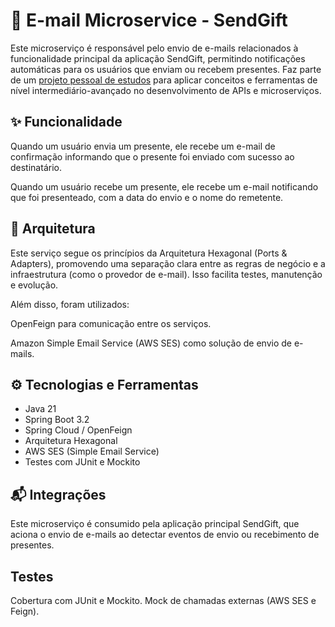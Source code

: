 # 📧 E-mail Microservice - SendGift
Este microserviço é responsável pelo envio de e-mails relacionados à funcionalidade principal da aplicação SendGift, permitindo notificações automáticas para os usuários que enviam ou recebem presentes. Faz parte de um [projeto pessoal de estudos](https://github.com/bragabriel/project-sendgift) para aplicar conceitos e ferramentas de nível intermediário-avançado no desenvolvimento de APIs e microserviços.

## ✨ Funcionalidade
Quando um usuário envia um presente, ele recebe um e-mail de confirmação informando que o presente foi enviado com sucesso ao destinatário.

Quando um usuário recebe um presente, ele recebe um e-mail notificando que foi presenteado, com a data do envio e o nome do remetente.

## 🧩 Arquitetura
Este serviço segue os princípios da Arquitetura Hexagonal (Ports & Adapters), promovendo uma separação clara entre as regras de negócio e a infraestrutura (como o provedor de e-mail). Isso facilita testes, manutenção e evolução.

Além disso, foram utilizados:

OpenFeign para comunicação entre os serviços.

Amazon Simple Email Service (AWS SES) como solução de envio de e-mails.

## ⚙️ Tecnologias e Ferramentas
- Java 21
- Spring Boot 3.2
- Spring Cloud / OpenFeign
- Arquitetura Hexagonal
- AWS SES (Simple Email Service)
- Testes com JUnit e Mockito

## 📬 Integrações
Este microserviço é consumido pela aplicação principal SendGift, que aciona o envio de e-mails ao detectar eventos de envio ou recebimento de presentes.

## Testes
Cobertura com JUnit e Mockito. Mock de chamadas externas (AWS SES e Feign).
